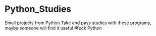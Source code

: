 # Python_Studies
Small projects from Python
Take and pass studies with these programs, maybe someone will find it useful
#fuck Python
